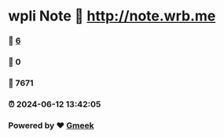 # wpli Note :link: http://note.wrb.me 
### :page_facing_up: [6](http://note.wrb.me/tag.html) 
### :speech_balloon: 0 
### :hibiscus: 7671 
### :alarm_clock: 2024-06-12 13:42:05 
### Powered by :heart: [Gmeek](https://github.com/Meekdai/Gmeek)
